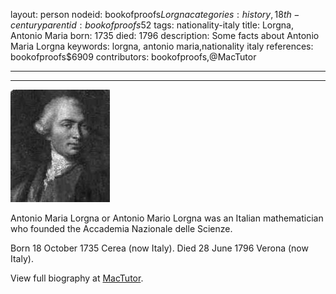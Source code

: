 layout: person
nodeid: bookofproofs$Lorgna
categories: history,18th-century
parentid: bookofproofs$52
tags: nationality-italy
title: Lorgna, Antonio Maria
born: 1735
died: 1796
description: Some facts about Antonio Maria Lorgna
keywords: lorgna, antonio maria,nationality italy
references: bookofproofs$6909
contributors: bookofproofs,@MacTutor

---


---

![Lorgna.jpg](https://github.com/bookofproofs/bookofproofs.github.io/blob/main/_sources/_assets/images/portraits/Lorgna.jpg?raw=true)

Antonio Maria Lorgna or Antonio Mario Lorgna was an Italian mathematician who founded the Accademia Nazionale delle Scienze.

Born 18 October 1735 Cerea (now Italy). Died 28 June 1796 Verona (now Italy).


View full biography at [MacTutor](https://mathshistory.st-andrews.ac.uk/Biographies/Lorgna/).